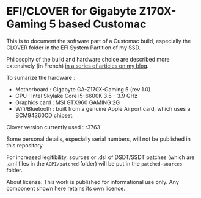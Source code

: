 # EFI/CLOVER for Gigabyte Z170X-Gaming 5 based Customac

This is to document the software part of a Customac build, especially the CLOVER folder in the EFI System Partition of my SSD.

Philosophy of the build and hardware choice are described more extensively (in French) [in a series of articles on my blog](http://blog.barijaona.com/macintosh/Jirokaki/ "Jirōkaki on barijaona.com").

To sumarize the hardware :

- Motherboard : Gigabyte GA-Z170X-Gaming 5 (rev 1.0)
- CPU : Intel Skylake Core i5-6600K 3.5 - 3.9 GHz
- Graphics card : MSI GTX960 GAMING 2G
- Wifi/Bluetooth : built from a genuine Apple Airport card, which uses a BCM94360CD chipset.

Clover version currently used : r3763

Some personal details, especially serial numbers, will not be published in this repository.

For increased legitibility, sources or .dsl of DSDT/SSDT patches (which are .aml files in the `ACPI/patched` folder) will be put in the `patched-sources` folder.

About license. This work is published for informational use only. Any component shown here retains its own licence.

